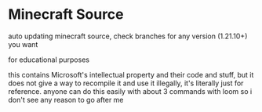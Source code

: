 # Minecraft Source
auto updating minecraft source, check branches for any version (1.21.10+) you want

for educational purposes

this contains Microsoft's intellectual property and their code and stuff, but it does not give a way to recompile it and use it illegally, it's literally just for reference. anyone can do this easily with about 3 commands with loom so i don't see any reason to go after me

